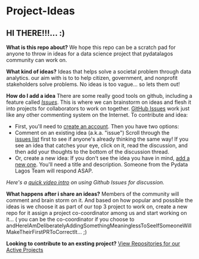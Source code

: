 # Project-Ideas

## HI THERE!!!... :) ##
**What is this repo about?**
We hope this repo can be a scratch pad for anyone to throw in ideas for a data science project that pydatalagos community can work on.

**What kind of ideas?**
Ideas that helps solve a societal problem through data analytics. our aim with is to to help citizen, government, and nonprofit stakeholders solve problems.
No ideas is too vague... so lets them out!   

**How do I add a idea**
There are some really good tools on github, including a feature called [*Issues*](https://github.com/pydatalagos/project-idea/issues). This is where we can brainstorm on ideas and flesh it into projects for collaborators to work on together. 
[GitHub Issues](https://guides.github.com/features/issues/) work just like any other commenting system on the Internet. 
To contribute and idea:

 - First, you'll need to [create an account](https://github.com/join). Then you have two options:
 - Comment on an existing idea (a.k.a. "issue") Scroll through the      
   [issues list](https://github.com/pydatalagos/project-ideas/issues)
   first to see if anyone's already thinking the same way! If you see an
   idea that catches your eye, click on it, read the discussion, and
   then add your thoughts to the bottom of the discussion thread.
 - Or, create a new idea: If you don't see the idea you have in mind,
   [add a new one](https://github.com/pydatalagos/project-ideas/issues/new). You'll need a title and description. Someone from the Pydata Lagos Team will respond ASAP.

*Here's a [quick video intro](https://www.youtube.com/watch?v=KlrJVSJRUN4) on using Github Issues for discussion.* 

**What happens after i share an ideas?**
Members of the community will comment and brain storm on it. And based on how popular and possible the ideas is we choose it as part of our top 3 project to work on, create a new repo for it assign a project co-coordinator among us and start working on it... ( you can be the co-coordinator if you choose to andHereIAmDeliberatelyAddingSomethingMeaninglessToSeeIfSomeoneWillMakeTheirFirstPRToCorrectIt... ;)  

**Looking to contribute to an exsting project?** [View Repositories for our Active Projects](https://github.com/pydatalagos) 